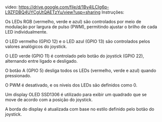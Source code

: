 video: https://drive.google.com/file/d/1By4ILCIg6p-L9ZFDBQ4UYCgUtQAETzYu/view?usp=sharing
Instruções:

Os LEDs RGB (vermelho, verde e azul) são controlados por meio de modulação por largura de pulso (PWM), permitindo ajustar o brilho de cada LED individualmente.

O LED vermelho (GPIO 12) e o LED azul (GPIO 13) são controlados pelos valores analógicos do joystick.

O LED verde (GPIO 11) é controlado pelo botão do joystick (GPIO 22), alternando entre ligado e desligado.

O botão A (GPIO 5) desliga todos os LEDs (vermelho, verde e azul) quando pressionado.

O PWM é desativado, e os níveis dos LEDs são definidos como 0.

Um display OLED SSD1306 é utilizado para exibir um quadrado que se move de acordo com a posição do joystick.

A borda do display é atualizada com base no estilo definido pelo botão do joystick.
